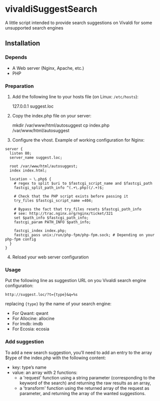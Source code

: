 # vivaldiSuggestSearch

A little script intended to provide search suggestions on Vivaldi for some unsupported search engines

## Installation

### Depends

* A Web server (Nginx, Apache, etc.)
* PHP

### Preparation

1. Add the following line to your hosts file (on Linux: `/etc/hosts`):

    127.0.0.1  suggest.loc

2. Copy the index.php file on your server:

    mkdir /var/www/html/autosuggest
    cp index.php /var/www/html/autosuggest

3. Configure the vhost. Example of working configuration for Nginx:

```
server {
  listen 80;
  server_name suggest.loc;

  root /var/www/html/autosuggest;
  index index.html;

  location ~ \.php$ {
    # regex to split $uri to $fastcgi_script_name and $fastcgi_path
    fastcgi_split_path_info ^(.+\.php)(/.+)$;

    # Check that the PHP script exists before passing it
    try_files $fastcgi_script_name =404;

    # Bypass the fact that try_files resets $fastcgi_path_info
    # see: http://trac.nginx.org/nginx/ticket/321
    set $path_info $fastcgi_path_info;
    fastcgi_param PATH_INFO $path_info;

    fastcgi_index index.php;
    fastcgi_pass unix:/run/php-fpm/php-fpm.sock; # Depending on your php-fpm config
  }
}
```

4. Reload your web server configuration

### Usage

Put the following line as suggestion URL on you Vivaldi search engine configuration:

`http://suggest.loc/?t={type}&q=%s`

replacing `{type}` by the name of your search engine:

* For Qwant: qwant
* For Allocine: allocine
* For Imdb: imdb
* For Ecosia: ecosia

### Add suggestion

To add a new search suggestion, you’ll need to add an entry to the array $type of the index.php with the following content:

* key: type’s name
* value: an array with 2 functions:
   - a 'request' function using a string parameter (corresponding to the keyword of the search) and returning the raw results as an array,
   - a 'transform' function using the returned array of the request as parameter, and returning the array of the wanted suggestions.

